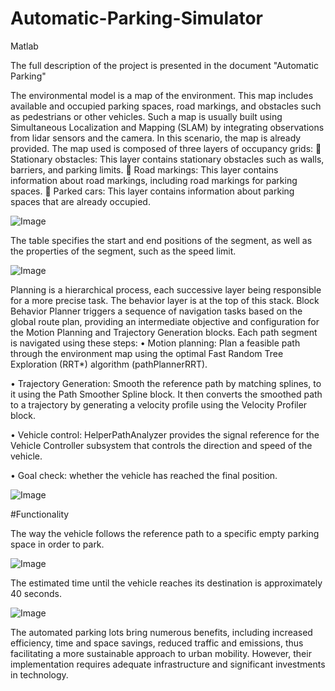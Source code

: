 # Automatic-Parking-Simulator
Matlab

The full description of the project is presented in the document "Automatic Parking"

The environmental model is a map of the environment. This map includes available and occupied parking spaces, road markings, and obstacles such as pedestrians or other vehicles. Such a map is usually built using Simultaneous Localization and Mapping (SLAM) by integrating
observations from lidar sensors and the camera. In this scenario, the map is already provided. The map used is composed of three layers of occupancy grids:
	Stationary obstacles: This layer contains stationary obstacles such as walls, barriers, and parking limits.
	Road markings: This layer contains information about road markings, including road markings for parking spaces.
	Parked cars: This layer contains information about parking spaces that are already occupied.

![Image](https://github.com/user-attachments/assets/cc88a5af-dee2-4c05-a5dd-bf4d7cdf36ff)

The table specifies the start and end positions of the segment, as well as the properties of the segment, such as the speed limit.

![Image](https://github.com/user-attachments/assets/186a7c3b-4ccf-40aa-8b78-d5ecb06bd580)

Planning is a hierarchical process, each successive layer being
responsible for a more precise task. The behavior layer is at the top of this stack. Block Behavior Planner
triggers a sequence of navigation tasks based on the global route plan, providing an intermediate objective and configuration for the Motion Planning and Trajectory Generation blocks. Each path segment is navigated using these steps:
  •	Motion planning: Plan a feasible path through the environment map using the optimal Fast Random Tree Exploration (RRT*) algorithm (pathPlannerRRT).
  
  •	Trajectory Generation: Smooth the reference path by matching splines, to it using the Path Smoother Spline block. It then converts the smoothed path to a trajectory by generating a velocity profile using the Velocity Profiler block.
  
  •	Vehicle control: HelperPathAnalyzer provides the signal reference for the Vehicle Controller subsystem that controls the direction and speed of the vehicle.
  
  •	Goal check: whether the vehicle has reached the final position.

![Image](https://github.com/user-attachments/assets/abc1ba61-3e1a-4861-8a29-ff036315c671)

#Functionality

The way the vehicle follows the reference path to a specific empty parking space in order to park.

![Image](https://github.com/user-attachments/assets/5da530f1-c35d-44ba-9a27-ca9adebcad96)

The estimated time until the vehicle reaches its destination is approximately 40 seconds.

![Image](https://github.com/user-attachments/assets/a1bca004-3f6d-4b10-a38d-4216d25483fc)

The automated parking lots bring numerous benefits, including increased efficiency, time and space savings, reduced traffic and emissions, thus facilitating a more sustainable approach to urban mobility. However, their implementation requires adequate infrastructure and significant investments in technology.







